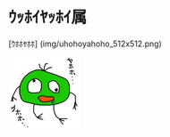 # ｳｯﾎｲﾔｯﾎｲ属
[ｳﾎﾎﾔﾎﾎ]  (img/uhohoyahoho_512x512.png)

<img src="img/uhohoyahoho_512x512.png" width="128"/>
